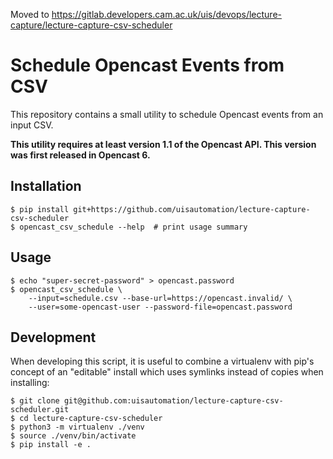 Moved to https://gitlab.developers.cam.ac.uk/uis/devops/lecture-capture/lecture-capture-csv-scheduler

# Schedule Opencast Events from CSV

This repository contains a small utility to schedule Opencast events from an
input CSV.

**This utility requires at least version 1.1 of the Opencast API. This version
was first released in Opencast 6.**

## Installation

```console
$ pip install git+https://github.com/uisautomation/lecture-capture-csv-scheduler
$ opencast_csv_schedule --help  # print usage summary
```

## Usage

```console
$ echo "super-secret-password" > opencast.password
$ opencast_csv_schedule \
    --input=schedule.csv --base-url=https://opencast.invalid/ \
    --user=some-opencast-user --password-file=opencast.password
```

## Development

When developing this script, it is useful to combine a virtualenv with pip's
concept of an "editable" install which uses symlinks instead of copies when
installing:

```console
$ git clone git@github.com:uisautomation/lecture-capture-csv-scheduler.git
$ cd lecture-capture-csv-scheduler
$ python3 -m virtualenv ./venv
$ source ./venv/bin/activate
$ pip install -e .
```
